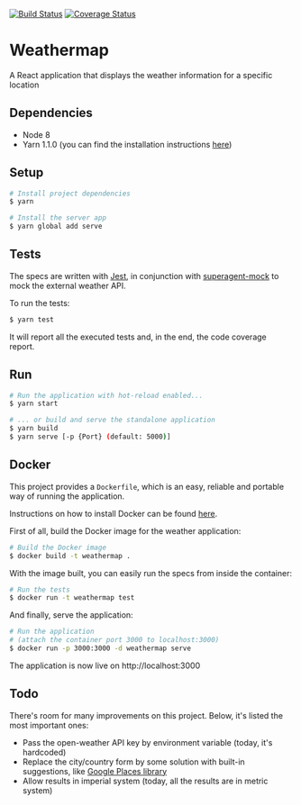 [![Build Status](https://travis-ci.org/mauricioklein/weathermap.svg?branch=master)](https://travis-ci.org/mauricioklein/weathermap)
[![Coverage Status](https://coveralls.io/repos/github/mauricioklein/weathermap/badge.svg?branch=master)](https://coveralls.io/github/mauricioklein/weathermap?branch=master)

# Weathermap

A React application that displays the weather information for a specific location

## Dependencies

- Node 8
- Yarn 1.1.0 (you can find the installation instructions [here](https://yarnpkg.com/en/docs/install))

## Setup

```bash
# Install project dependencies
$ yarn

# Install the server app
$ yarn global add serve
```

## Tests

The specs are written with [Jest](https://facebook.github.io/jest/), in conjunction with [superagent-mock](https://github.com/M6Web/superagent-mock) to mock the external weather API.

To run the tests:

```bash
$ yarn test
```

It will report all the executed tests and, in the end, the code coverage report.

## Run

```bash
# Run the application with hot-reload enabled...
$ yarn start

# ... or build and serve the standalone application
$ yarn build
$ yarn serve [-p {Port} (default: 5000)]
```

## Docker

This project provides a `Dockerfile`, which is an easy, reliable and portable way of running the application.

Instructions on how to install Docker can be found [here](https://docs.docker.com/engine/installation/).

First of all, build the Docker image for the weather application:

```bash
# Build the Docker image
$ docker build -t weathermap .
```

With the image built, you can easily run the specs from inside the container:

```bash
# Run the tests
$ docker run -t weathermap test
```

And finally, serve the application:

```bash
# Run the application
# (attach the container port 3000 to localhost:3000)
$ docker run -p 3000:3000 -d weathermap serve
```

The application is now live on http://localhost:3000

## Todo

There's room for many improvements on this project.
Below, it's listed the most important ones:

- Pass the open-weather API key by environment variable (today, it's hardcoded)
- Replace the city/country form by some solution with built-in suggestions, like [Google Places library](https://developers.google.com/maps/documentation/javascript/places)
- Allow results in imperial system (today, all the results are in metric system)

